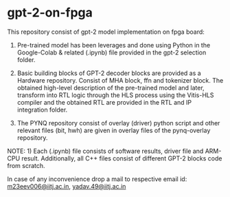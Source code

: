 # gpt-2-on-fpga
This repository consist of gpt-2 model implementation on fpga board:

1) Pre-trained model has been leverages and done using Python in the Google-Colab & related (.ipynb) file provided in the gpt-2 selection folder.

2) Basic building blocks of GPT-2 decoder blocks are provided as a Hardware repository. Consist of MHA block, ffn and tokenizer block. The obtained high-level description of the pre-trained model and later, transform into RTL logic through the HLS process using the Vitis-HLS compiler and the obtained RTL are provided in the RTL and IP integration folder.

3) The PYNQ repository consist of overlay (driver) python script and other relevant files (bit, hwh) are given in overlay files of the pynq-overlay repository.
   
NOTE: 1) Each (.ipynb) file consists of software results, driver file and ARM-CPU result. Additionally, all C++ files consist of different GPT-2 blocks code from scratch.

In case of any inconvenience drop a mail to respective email id: m23eev006@iitj.ac.in, yadav.49@iitj.ac.in

